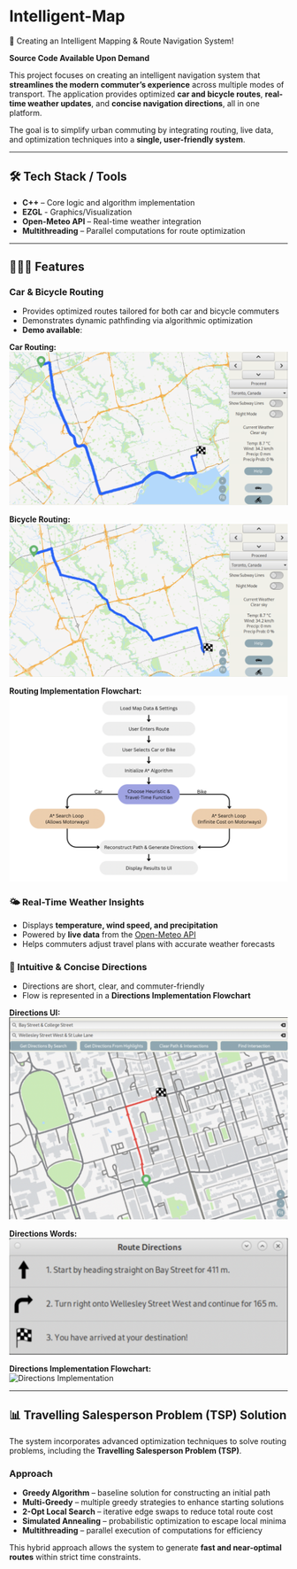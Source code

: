 # Intelligent-Map
🚦 Creating an Intelligent Mapping &amp; Route Navigation System!

**Source Code Available Upon Demand**

This project focuses on creating an intelligent navigation system that **streamlines the modern commuter’s experience** across multiple modes of transport. The application provides optimized **car and bicycle routes**, **real-time weather updates**, and **concise navigation directions**, all in one platform.

The goal is to simplify urban commuting by integrating routing, live data, and optimization techniques into a **single, user-friendly system**.

---

## 🛠 Tech Stack / Tools
- **C++** – Core logic and algorithm implementation  
- **EZGL** - Graphics/Visualization
- **Open-Meteo API** – Real-time weather integration  
- **Multithreading** – Parallel computations for route optimization  

---

## 🚗🚴‍♂️ Features

### Car & Bicycle Routing
- Provides optimized routes tailored for both car and bicycle commuters  
- Demonstrates dynamic pathfinding via algorithmic optimization  
- **Demo available**:

**Car Routing:**  
![Car Routing](car_routing.png)  

**Bicycle Routing:**  
![Bicycle Routing](bicycle_routing.png)  

**Routing Implementation Flowchart:**  
![Routing Implementation](routing_implementation.png)  

### 🌤 Real-Time Weather Insights
- Displays **temperature, wind speed, and precipitation**  
- Powered by **live data** from the [Open-Meteo API](https://open-meteo.com/)  
- Helps commuters adjust travel plans with accurate weather forecasts  

### 🧭 Intuitive & Concise Directions
- Directions are short, clear, and commuter-friendly  
- Flow is represented in a **Directions Implementation Flowchart**

**Directions UI:**  
![Directions UI](directions_UI.png)  

**Directions Words:**  
![Directions Words](directions_words.png)  

**Directions Implementation Flowchart:**  
![Directions Implementation](directions_implemention.png)  

---

## 📊 Travelling Salesperson Problem (TSP) Solution

The system incorporates advanced optimization techniques to solve routing problems, including the **Travelling Salesperson Problem (TSP)**.

### Approach
- **Greedy Algorithm** – baseline solution for constructing an initial path  
- **Multi-Greedy** – multiple greedy strategies to enhance starting solutions  
- **2-Opt Local Search** – iterative edge swaps to reduce total route cost  
- **Simulated Annealing** – probabilistic optimization to escape local minima  
- **Multithreading** – parallel execution of computations for efficiency  

This hybrid approach allows the system to generate **fast and near-optimal routes** within strict time constraints.

